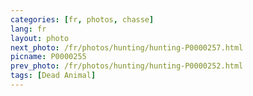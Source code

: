 ```yaml
---
categories: [fr, photos, chasse]
lang: fr
layout: photo
next_photo: /fr/photos/hunting/hunting-P0000257.html
picname: P0000255
prev_photo: /fr/photos/hunting/hunting-P0000252.html
tags: [Dead Animal]
---
```

